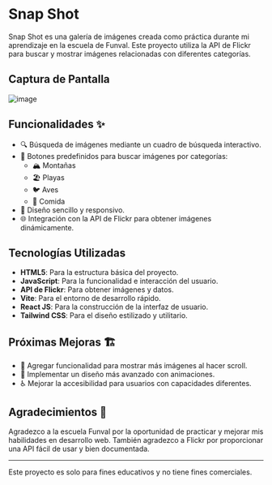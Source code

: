 # Snap Shot

Snap Shot es una galería de imágenes creada como práctica durante mi aprendizaje en la escuela de Funval. Este proyecto utiliza la API de Flickr para buscar y mostrar imágenes relacionadas con diferentes categorías.

## Captura de Pantalla
![image](https://github.com/user-attachments/assets/90609364-40ca-4eb3-bf33-4b2fcef198d7)



## Funcionalidades ✨

- 🔍 Búsqueda de imágenes mediante un cuadro de búsqueda interactivo.
- 📂 Botones predefinidos para buscar imágenes por categorías:
  - 🏔️ Montañas
  - 🏖️ Playas
  - 🐦 Aves
  - 🍔 Comida
- 📱 Diseño sencillo y responsivo.
- 🌐 Integración con la API de Flickr para obtener imágenes dinámicamente.

## Tecnologías Utilizadas

- **HTML5**: Para la estructura básica del proyecto.
- **JavaScript**: Para la funcionalidad e interacción del usuario.
- **API de Flickr**: Para obtener imágenes y datos.
- **Vite**: Para el entorno de desarrollo rápido.
- **React JS**: Para la construcción de la interfaz de usuario.
- **Tailwind CSS**: Para el diseño estilizado y utilitario.


## Próximas Mejoras 🏗️

- 🔄 Agregar funcionalidad para mostrar más imágenes al hacer scroll.
- 🎨 Implementar un diseño más avanzado con animaciones.
- ♿ Mejorar la accesibilidad para usuarios con capacidades diferentes.

## Agradecimientos 🙏

Agradezco a la escuela Funval por la oportunidad de practicar y mejorar mis habilidades en desarrollo web. También agradezco a Flickr por proporcionar una API fácil de usar y bien documentada.

---

Este proyecto es solo para fines educativos y no tiene fines comerciales.
